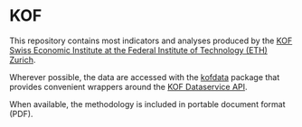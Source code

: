 # KOF

This repository contains most indicators and analyses produced by the [KOF Swiss Economic Institute at the Federal Institute of Technology (ETH) Zurich](https://kof.ethz.ch/en/).

Wherever possible, the data are accessed with the [kofdata](https://cran.r-project.org/package=kofdata) package that provides convenient wrappers around the [KOF Dataservice API](https://datenservice.kof.ethz.ch/).

When available, the methodology is included in portable document format (PDF).